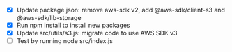 - [x] Update package.json: remove aws-sdk v2, add @aws-sdk/client-s3 and @aws-sdk/lib-storage
- [x] Run npm install to install new packages
- [x] Update src/utils/s3.js: migrate code to use AWS SDK v3
- [ ] Test by running node src/index.js
